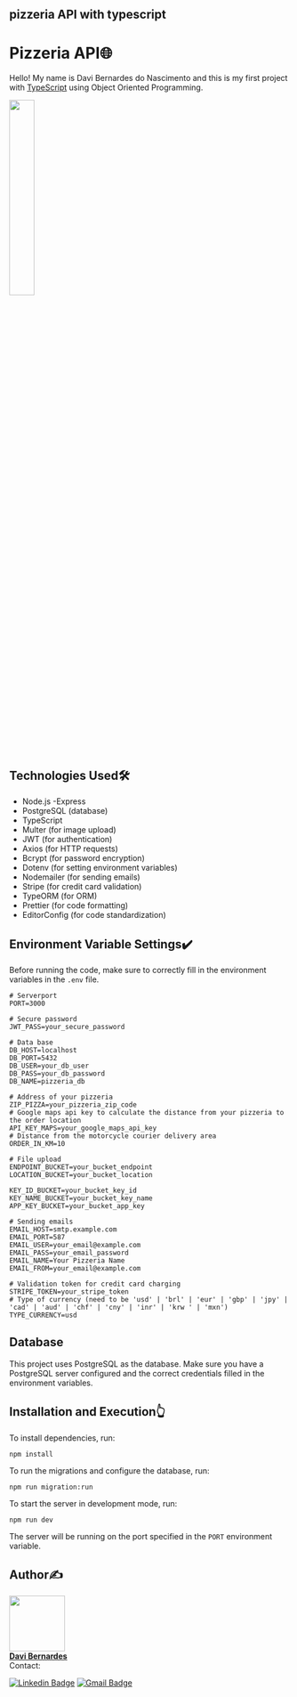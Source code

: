 ## pizzeria API with typescript

# Pizzeria API🌐

Hello! My name is Davi Bernardes do Nascimento and this is my first project with [TypeScript](https://www.typescriptlang.org/) using Object Oriented Programming.

<div>
      <img src="https://github.com/DavibernardesA/sistema-bancario-backend/assets/133716733/c4b82294-d9b5-497c-9000-995573c08afe" style="width: 30%; height: auto;">
</div>

## Technologies Used🛠️

- Node.js
  -Express
- PostgreSQL (database)
- TypeScript
- Multer (for image upload)
- JWT (for authentication)
- Axios (for HTTP requests)
- Bcrypt (for password encryption)
- Dotenv (for setting environment variables)
- Nodemailer (for sending emails)
- Stripe (for credit card validation)
- TypeORM (for ORM)
- Prettier (for code formatting)
- EditorConfig (for code standardization)

## Environment Variable Settings✔️

Before running the code, make sure to correctly fill in the environment variables in the `.env` file.

```plaintext
# Serverport
PORT=3000

# Secure password
JWT_PASS=your_secure_password

# Data base
DB_HOST=localhost
DB_PORT=5432
DB_USER=your_db_user
DB_PASS=your_db_password
DB_NAME=pizzeria_db

# Address of your pizzeria
ZIP_PIZZA=your_pizzeria_zip_code
# Google maps api key to calculate the distance from your pizzeria to the order location
API_KEY_MAPS=your_google_maps_api_key
# Distance from the motorcycle courier delivery area
ORDER_IN_KM=10

# File upload
ENDPOINT_BUCKET=your_bucket_endpoint
LOCATION_BUCKET=your_bucket_location

KEY_ID_BUCKET=your_bucket_key_id
KEY_NAME_BUCKET=your_bucket_key_name
APP_KEY_BUCKET=your_bucket_app_key

# Sending emails
EMAIL_HOST=smtp.example.com
EMAIL_PORT=587
EMAIL_USER=your_email@example.com
EMAIL_PASS=your_email_password
EMAIL_NAME=Your Pizzeria Name
EMAIL_FROM=your_email@example.com

# Validation token for credit card charging
STRIPE_TOKEN=your_stripe_token
# Type of currency (need to be 'usd' | 'brl' | 'eur' | 'gbp' | 'jpy' | 'cad' | 'aud' | 'chf' | 'cny' | 'inr' | 'krw ' | 'mxn')
TYPE_CURRENCY=usd
```

## Database

This project uses PostgreSQL as the database. Make sure you have a PostgreSQL server configured and the correct credentials filled in the environment variables.

## Installation and Execution👆

To install dependencies, run:

```
npm install
```

To run the migrations and configure the database, run:

```
npm run migration:run
```

To start the server in development mode, run:

```
npm run dev
```

The server will be running on the port specified in the `PORT` environment variable.

## Author✍️

<a href=https://github.com/DavibernardesA>
<img src="https://github.com/DavibernardesA/sistema-bancario-backend/assets/133716733/6ba09c22-9eae-4601-980c-81533bd7b4f9" width="100px;" alt=""/>
<br>
<b>Davi Bernardes</b></a>
<br/>
Contact:

[![Linkedin Badge](https://img.shields.io/badge/-Linkedin-blue?style=flat-square&logo=Linkedin&logoColor=white&link=https://www.linkedin.com/in/davi-bernardes-do-nascimento-7b62a4274/)](https://www.linkedin.com/in/davi-bernardes-do-nascimento-7b62a4274/)
[![Gmail Badge](https://img.shields.io/badge/-Gmail-c14438?style=flat-square&logo=Gmail&logoColor=white&link=mailto:davi.10bernardes@gmail.com)](mailto:davi.10bernardes@gmail.com)
